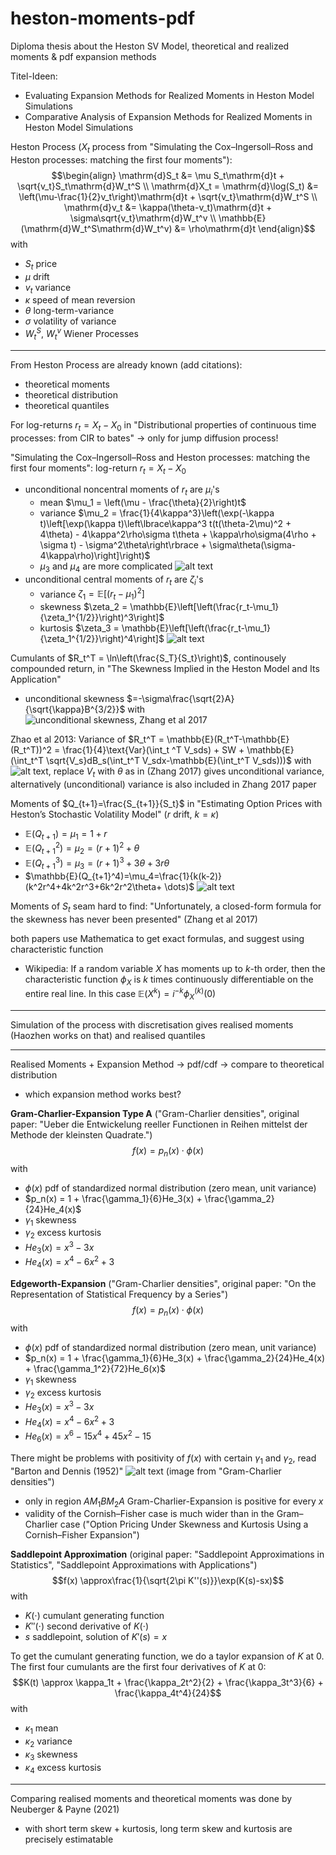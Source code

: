 # heston-moments-pdf
Diploma thesis about the Heston SV Model, theoretical and realized moments &amp; pdf expansion methods

Titel-Ideen:
- Evaluating Expansion Methods for Realized Moments in Heston Model Simulations
- Comparative Analysis of Expansion Methods for Realized Moments in Heston Model Simulations

Heston Process ($X_t$ process from "Simulating the Cox–Ingersoll–Ross and Heston processes: matching the first four moments"):
$$\begin{align}
\mathrm{d}S_t &= \mu S_t\mathrm{d}t + \sqrt{v_t}S_t\mathrm{d}W_t^S \\
\mathrm{d}X_t = \mathrm{d}\log(S_t) &= \left(\mu-\frac{1}{2}v_t\right)\mathrm{d}t + \sqrt{v_t}\mathrm{d}W_t^S \\
\mathrm{d}v_t &= \kappa(\theta-v_t)\mathrm{d}t + \sigma\sqrt{v_t}\mathrm{d}W_t^v \\
\mathbb{E}(\mathrm{d}W_t^S\mathrm{d}W_t^v) &= \rho\mathrm{d}t
\end{align}$$
with
- $S_t$ price
- $\mu$ drift
- $v_t$ variance
- $\kappa$ speed of mean reversion
- $\theta$ long-term-variance
- $\sigma$ volatility of variance
- $W_t^S$, $W_t^v$ Wiener Processes

---

From Heston Process are already known (add citations):
- theoretical moments
- theoretical distribution
- theoretical quantiles

For log-returns $r_t=X_t-X_0$ in "Distributional properties of continuous time processes: from CIR to bates" $\to$ only for jump diffusion process!

"Simulating the Cox–Ingersoll–Ross and Heston processes: matching the first four moments": log-return $r_t = X_t-X_0$
- unconditional noncentral moments of $r_t$ are $\mu_i$'s
    - mean $\mu_1 = \left(\mu - \frac{\theta}{2}\right)t$
    - variance $\mu_2 = \frac{1}{4\kappa^3}\left(\exp(-\kappa t)\left[\exp(\kappa t)\left\lbrace\kappa^3 t(t(\theta-2\mu)^2 + 4\theta) - 4\kappa^2\rho\sigma t\theta + \kappa\rho\sigma(4\rho + \sigma t) - \sigma^2\theta\right\rbrace + \sigma\theta(\sigma-4\kappa\rho)\right]\right)$
    - $\mu_3$ and $\mu_4$ are more complicated
    ![alt text](unconditional_noncentral_okhrin_2022.png)
- unconditional central moments of $r_t$ are $\zeta_i$'s
    - variance $\zeta_1 = \mathbb{E}\left[(r_t-\mu_1)^2\right]$
    - skewness $\zeta_2 = \mathbb{E}\left[\left(\frac{r_t-\mu_1}{\zeta_1^{1/2}}\right)^3\right]$
    - kurtosis $\zeta_3 = \mathbb{E}\left[\left(\frac{r_t-\mu_1}{\zeta_1^{1/2}}\right)^4\right]$
    ![alt text](unconditional_central_okhrin_2022.png)

Cumulants of $R_t^T = \ln\left(\frac{S_T}{S_t}\right)$, continousely compounded return, in "The Skewness Implied in the Heston Model and Its Application"
- unconditional skewness $=-\sigma\frac{\sqrt{2}A}{\sqrt{\kappa}B^{3/2}}$ with ![unconditional skewness, Zhang et al 2017](unconditional_skewness_zhang_2017.png)

Zhao et al 2013: Variance of $R_t^T = \mathbb{E}(R_t^T-\mathbb{E}(R_t^T))^2 = \frac{1}{4}\text{Var}(\int_t ^T V_sds) + SW + \mathbb{E}(\int_t^T \sqrt{V_s}dB_s(\int_t^T V_sdx-\mathbb{E}(\int_t^T V_sds)))$ with ![alt text](conditional_variance_zhao_2013.png), replace $V_t$ with $\theta$ as in (Zhang 2017) gives unconditional variance, alternatively (unconditional) variance is also included in Zhang 2017 paper

Moments of $Q_{t+1}=\frac{S_{t+1}}{S_t}$ in "Estimating Option Prices with Heston’s Stochastic Volatility Model" ($r$ drift, $k=\kappa$)
- $\mathbb{E}(Q_{t+1})=\mu_1=1+r$
- $\mathbb{E}(Q_{t+1}^2)=\mu_2=(r+1)^2+\theta$
- $\mathbb{E}(Q_{t+1}^3)=\mu_3=(r+1)^3+3\theta+3r\theta$
- $\mathbb{E}(Q_{t+1}^4)=\mu_4=\frac{1}{k(k-2)}(k^2r^4+4k^2r^3+6k^2r^2\theta+ \dots)$
![alt text](moments_dunn.png)

Moments of $S_t$ seam hard to find: "Unfortunately, a closed-form formula for the skewness has never been presented" (Zhang et al 2017)

both papers use Mathematica to get exact formulas, and suggest using characteristic function
- Wikipedia: If a random variable $X$ has moments up to $k$-th order, then the characteristic function $\phi_X$ is $k$ times continuously differentiable on the entire real line. In this case $\mathbb{E}(X^k)=i^{-k}\phi_X^{(k)}(0)$

---

Simulation of the process with discretisation gives realised moments (Haozhen works on that) and realised quantiles

---

Realised Moments + Expansion Method $\to$ pdf/cdf $\to$ compare to theoretical distribution
- which expansion method works best?

**Gram-Charlier-Expansion Type A** ("Gram-Charlier densities", original paper: "Ueber die Entwickelung reeller Functionen in Reihen mittelst der Methode der kleinsten Quadrate.")
$$f(x) = p_n(x)\cdot \phi(x)$$
with
- $\phi(x)$ pdf of standardized normal distribution (zero mean, unit variance)
- $p_n(x) = 1 + \frac{\gamma_1}{6}He_3(x) + \frac{\gamma_2}{24}He_4(x)$
- $\gamma_1$ skewness
- $\gamma_2$ excess kurtosis
- $He_3(x) = x^3-3x$
- $He_4(x) = x^4-6x^2+3$

**Edgeworth-Expansion** ("Gram-Charlier densities", original paper: "On the Representation of Statistical Frequency by a Series")
$$f(x) = p_n(x)\cdot \phi(x)$$
with
- $\phi(x)$ pdf of standardized normal distribution (zero mean, unit variance)
- $p_n(x) = 1 + \frac{\gamma_1}{6}He_3(x) + \frac{\gamma_2}{24}He_4(x) + \frac{\gamma_1^2}{72}He_6(x)$
- $\gamma_1$ skewness
- $\gamma_2$ excess kurtosis
- $He_3(x) = x^3-3x$
- $He_4(x) = x^4-6x^2+3$
- $He_6(x) = x^6-15x^4+45x^2-15$

There might be problems with positivity of $f(x)$ with certain $\gamma_1$ and $\gamma_2$, read "Barton and Dennis (1952)"
![alt text](gram_charlier_positivity.png) (image from "Gram-Charlier densities")
- only in region $AM_1BM_2A$ Gram-Charlier-Expansion is positive for every $x$
- validity of the Cornish–Fisher case is much wider than in the Gram–Charlier case ("Option Pricing Under Skewness and Kurtosis Using a Cornish–Fisher Expansion")

<!---
**Cornish-Fisher-Expansion** (original paper: Cornish & Fisher 1938): Transformation from standard normal distribution $z$ to $Z$ (Mailard 2018, Barra 2006):
$$Z \approx z + (z^2-1)\cdot\frac{s}{6} + (z^3-3z)\cdot\frac{k}{24} - (2z^3-5z)\cdot\frac{s^2}{36}$$
with
- $z\sim N(0,1)$
- $k$ determines excess kurtosis
- $s$ determines skewness

Effective skewness $s^*$ and excess kurtosis $k^*$ are calculated by $$s^* = \frac{M_3}{M_2^{1.5}} \\ k^* = \frac{M_4}{M_2^2}-3$$
where $M_i$ are the moments of the Cornish-Fisher distribution: ![alt text](moments_cornish_fisher.png)

$Z$ is non standard (mean of zero, variance not exactly one), so standardize it $$Z = \frac{z + (z^2-1)\cdot\frac{s}{6} + (z^3-3z)\cdot\frac{k}{24} - (2z^3-5z)\cdot\frac{s^2}{36}}{\sqrt{M_2}}$$
gives pdf of $Z$ (Aboura & Mailard 2016):
![alt text](pdf_cornish_fisher_expansion.png)

Given $s^*$ and $k^*$ we can find many solutions for $s$ and $k$. We need to filter out solutions where $k<-3$ as excess kurtosis can't be smaller than -3. We can also filter out solutions where $M_2<0$ as the variance of the Cornish-Fisher distribution can't be negative.
-->

**Saddlepoint Approximation** (original paper: "Saddlepoint Approximations in Statistics", "Saddlepoint Approximations with Applications")
$$f(x) \approx\frac{1}{\sqrt{2\pi K''(s)}}\exp(K(s)-sx)$$
with
- $K(\cdot)$ cumulant generating function
- $K''(\cdot)$ second derivative of $K(\cdot)$
- $s$ saddlepoint, solution of $K'(s)=x$

To get the cumulant generating function, we do a taylor expansion of $K$ at 0. The first four cumulants are the first four derivatives of $K$ at 0:
$$K(t) \approx \kappa_1t + \frac{\kappa_2t^2}{2} + \frac{\kappa_3t^3}{6} + \frac{\kappa_4t^4}{24}$$
with
- $\kappa_1$ mean
- $\kappa_2$ variance
- $\kappa_3$ skewness
- $\kappa_4$ excess kurtosis

---

Comparing realised moments and theoretical moments was done by Neuberger & Payne (2021)
- with short term skew + kurtosis, long term skew and kurtosis are precisely estimatable